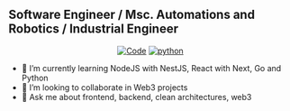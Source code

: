 ## Software Engineer / Msc. Automations and Robotics / Industrial Engineer

<p align="center">
    <a href="https://github.com/macgbluedev?tab=repositories" target="_blank"><img alt="Code" src="https://img.shields.io/badge/-code-000000?style=flat-square&logo=Plex&logoColor=white"></a>
    <a href="https://github.com/macgbluedev?tab=repositories&language=python" target="_blank"><img alt="python" src="https://img.shields.io/badge/-python-3776AB?style=flat-square&logo=Python&logoColor=white"></a>
</p>


- 🌱 I’m currently learning NodeJS with NestJS, React with Next, Go and Python
- 👯 I’m looking to collaborate in Web3 projects
- 💬 Ask me about frontend, backend, clean architectures, web3
